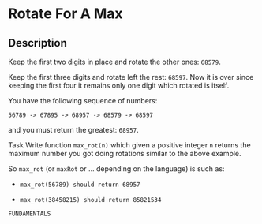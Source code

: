 # Rotate For A Max

## Description 

Keep the first two digits in place and rotate the other ones: `68579`.

Keep the first three digits and rotate left the rest: `68597`. Now it is over since keeping the first four it remains only one digit which rotated is itself.

You have the following sequence of numbers:

`56789 -> 67895 -> 68957 -> 68579 -> 68597`

and you must return the greatest: `68957`.

Task
Write function `max_rot(n)` which given a positive integer `n` returns the maximum number you got doing rotations similar to the above example.

So `max_rot` (or `maxRot` or ... depending on the language) is such as:

* `max_rot(56789) should return 68957`

* `max_rot(38458215) should return 85821534`

`FUNDAMENTALS`
